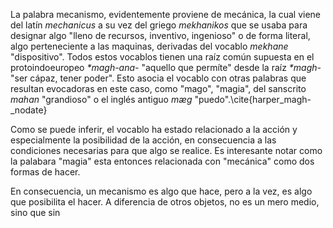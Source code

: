 La palabra mecanismo, evidentemente proviene de mecánica, la cual viene del latín *mechanicus* a su vez del griego *mekhanikos* que se usaba para designar algo "lleno de recursos, inventivo, ingenioso" o de forma literal, algo perteneciente a las maquinas, derivadas del vocablo *mekhane* "dispositivo". Todos estos vocablos tienen una raíz común supuesta en el protoindoeuropeo *\*magh-ana-* "aquello que permíte" desde la raíz *\*magh-* "ser cápaz, tener poder". Esto asocia el vocablo con otras palabras que resultan evocadoras en este caso, como "mago", "magia", del sanscrito *mahan* "grandioso" o el inglés antiguo *mæg* "puedo".\cite{harper_magh-_nodate}

Como se puede inferir, el vocablo ha estado relacionado a la acción y especialmente la posibilidad de la acción, en consecuencia a las condiciones necesarias para que algo se realice. Es interesante notar como la palabara "magia" esta entonces relacionada con "mecánica" como dos formas de hacer.

En consecuencia, un mecanismo es algo que hace, pero a la vez, es algo que posibilita el hacer. A diferencia de otros objetos, no es un mero medio, sino que sin 